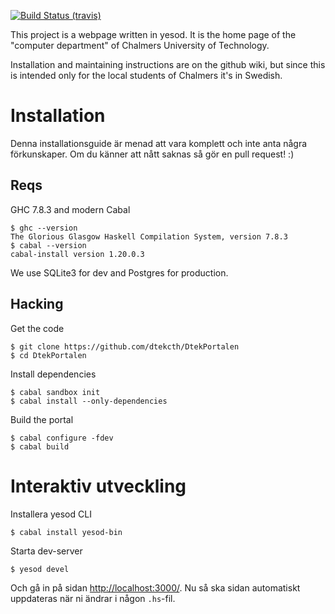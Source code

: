 [![Build Status (travis)](https://secure.travis-ci.org/dtekcth/DtekPortalen.png)](http://travis-ci.org/dtekcth/DtekPortalen)

This project is a webpage written in yesod. It is the home page of
the "computer department" of Chalmers University of Technology.

Installation and maintaining instructions are on the github wiki,
but since this is intended only for the local students of Chalmers
it's in Swedish.

# Installation

Denna installationsguide är menad att vara komplett och inte anta några
förkunskaper. Om du känner att nått saknas så gör en pull request! :)

## Reqs

GHC 7.8.3 and modern Cabal

    $ ghc --version
    The Glorious Glasgow Haskell Compilation System, version 7.8.3
    $ cabal --version
    cabal-install version 1.20.0.3

We use SQLite3 for dev and Postgres for production.

## Hacking

Get the code

    $ git clone https://github.com/dtekcth/DtekPortalen
    $ cd DtekPortalen

Install dependencies

    $ cabal sandbox init
    $ cabal install --only-dependencies

Build the portal

    $ cabal configure -fdev
    $ cabal build


# Interaktiv utveckling

Installera yesod CLI

    $ cabal install yesod-bin

Starta dev-server

    $ yesod devel

Och gå in på sidan <http://localhost:3000/>. Nu så ska sidan automatiskt
uppdateras när ni ändrar i någon `.hs`-fil.
